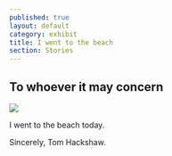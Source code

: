 ```yaml
---
published: true
layout: default
category: exhibit
title: I went to the beach
section: Stories
---
```


## To whoever it may concern
<img src="https://farm8.staticflickr.com/7629/16832427776_3dc636fbe5_o_d.jpg" >

I went to the beach today.

Sincerely,
Tom Hackshaw.

